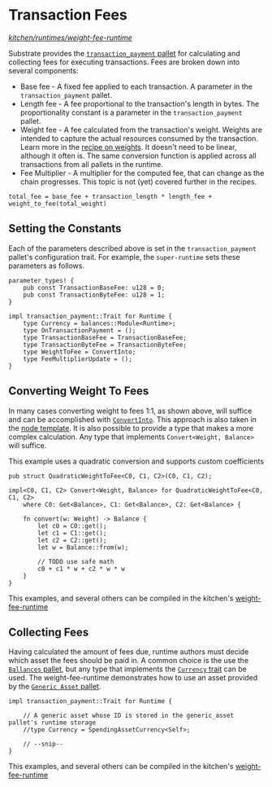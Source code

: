 # Transaction Fees
*[kitchen/runtimes/weight-fee-runtime](https://github.com/substrate-developer-hub/recipes/tree/master/kitchen/runtimes/weight-fee-runtime)*

Substrate provides the [`transaction_payment` pallet](https://substrate.dev/rustdocs/master/pallet_transaction_payment/index.html) for calculating and collecting fees for executing transactions. Fees are broken down into several components:

* Base fee - A fixed fee applied to each transaction. A parameter in the `transaction_payment` pallet.
* Length fee - A fee proportional to the transaction's length in bytes. The proportionality constant is a parameter in the `transaction_payment` pallet.
* Weight fee - A fee calculated from the transaction's weight. Weights are intended to capture the actual resources consumed by the transaction. Learn more in the [recipe on weights](./weights.md). It doesn't need to be linear, although it often is. The same conversion function is applied across all transactions from all pallets in the runtime.
* Fee Multiplier - A multiplier for the computed fee, that can change as the chain progresses. This topic is not (yet) covered further in the recipes.

`total_fee = base_fee + transaction_length * length_fee + weight_to_fee(total_weight)`

## Setting the Constants

Each of the parameters described above is set in the `transaction_payment` pallet's configuration trait. For example, the `super-runtime` sets these parameters as follows.

```rust,ignore
parameter_types! {
    pub const TransactionBaseFee: u128 = 0;
    pub const TransactionByteFee: u128 = 1;
}

impl transaction_payment::Trait for Runtime {
    type Currency = balances::Module<Runtime>;
    type OnTransactionPayment = ();
    type TransactionBaseFee = TransactionBaseFee;
    type TransactionByteFee = TransactionByteFee;
    type WeightToFee = ConvertInto;
    type FeeMultiplierUpdate = ();
}
```

## Converting Weight To Fees

In many cases converting weight to fees 1:1, as shown above, will suffice and can be accomplished with [`ConvertInto`](https://substrate.dev/rustdocs/master/sp_runtime/traits/struct.ConvertInto.html). This approach is also taken in the [node template](https://github.com/substrate-developer-hub/substrate-node-template/blob/43ee95347b6626580b1d9d554c3c8b77dc85bc01/runtime/src/lib.rs#L230). It is also possible to provide a type that makes a more complex calculation. Any type that implements `Convert<Weight, Balance>` will suffice.

This example uses a quadratic conversion and supports custom coefficients
```rust, ignore
pub struct QuadraticWeightToFee<C0, C1, C2>(C0, C1, C2);

impl<C0, C1, C2> Convert<Weight, Balance> for QuadraticWeightToFee<C0, C1, C2>
	where C0: Get<Balance>, C1: Get<Balance>, C2: Get<Balance> {

	fn convert(w: Weight) -> Balance {
		let c0 = C0::get();
		let c1 = C1::get();
		let c2 = C2::get();
		let w = Balance::from(w);

		// TODO use safe math
		c0 + c1 * w + c2 * w * w
	}
}
```

This examples, and several others can be compiled in the kitchen's [weight-fee-runtime](https://github.com/substrate-developer-hub/recipes/tree/master/kitchen/runtimes/weight-fee-runtime)

## Collecting Fees

Having calculated the amount of fees due, runtime authors must decide which asset the fees should be paid in. A common choice is the use the [`Ballances` pallet](https://substrate.dev/rustdocs/master/pallet_balances/index.html), but any type that implements the [`Currency` trait](https://substrate.dev/rustdocs/master/frame_support/traits/trait.Currency.html) can be used. The weight-fee-runtime demonstrates how to use an asset provided by the [`Generic Asset` pallet](https://substrate.dev/rustdocs/master/pallet_generic_asset/index.html).

```rust,ignore
impl transaction_payment::Trait for Runtime {

	// A generic asset whose ID is stored in the generic_asset pallet's runtime storage
	//type Currency = SpendingAssetCurrency<Self>;

	// --snip--
}
```

This examples, and several others can be compiled in the kitchen's [weight-fee-runtime](https://github.com/substrate-developer-hub/recipes/tree/master/kitchen/runtimes/weight-fee-runtime)
